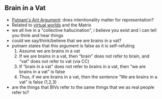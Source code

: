 ## Brain in a Vat
- [Putnam's Ant Argument](thoughts/Putnam's%20Ant%20Argument.md): does intentionality matter for representation?
- Related to [virtual worlds](thoughts/virtual%20worlds.md) and the Matrix
-   we all live in a "collective hallucination", i believe you exist and i can tell you think and hear things
-   could we say/think/believe that we are brains in a vat?
-   putnam states that this argument is false as it is self-refuting
	1.  Assume we are brains in a vat
	2.  If we are brains in a vat, then “brain” does not refer to brain, and “vat” does not refer to vat (via CC)
	3.  If “brain in a vat” does not refer to brains in a vat, then “we are brains in a vat” is false
	4.  Thus, if we are brains in a vat, then the sentence “We are brains in a vat” is false (1,2,3)
-   are the things that BIVs refer to the same things that we as real people refer to?